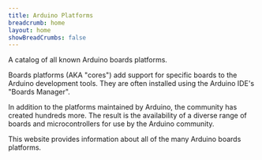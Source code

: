 ```yaml
---
title: Arduino Platforms
breadcrumb: home
layout: home
showBreadCrumbs: false
---
```


A catalog of all known Arduino boards platforms.

Boards platforms (AKA "cores") add support for specific boards to the Arduino development tools. They are often installed using the Arduino IDE's "Boards Manager".

In addition to the platforms maintained by Arduino, the community has created hundreds more. The result is the availability of a diverse range of boards and microcontrollers for use by the Arduino community.

This website provides information about all of the many Arduino boards platforms.

